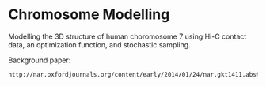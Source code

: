 Chromosome Modelling
==============

Modelling the 3D structure of human choromosome 7 using Hi-C contact data, an optimization function, and stochastic sampling.

Background paper:

    http://nar.oxfordjournals.org/content/early/2014/01/24/nar.gkt1411.abstract